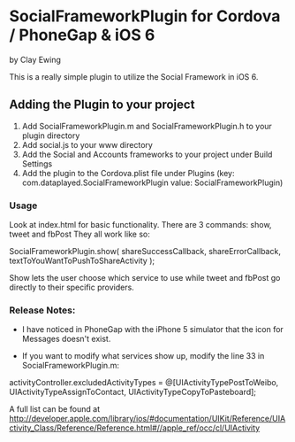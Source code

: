 # SocialFrameworkPlugin for Cordova / PhoneGap & iOS 6

by Clay Ewing

This is a really simple plugin to utilize the Social Framework in iOS 6.


## Adding the Plugin to your project

1. Add SocialFrameworkPlugin.m and SocialFrameworkPlugin.h to your plugin directory
2. Add social.js to your www directory
3. Add the Social and Accounts frameworks to your project under Build Settings
4. Add the plugin to the Cordova.plist file under Plugins (key: com.dataplayed.SocialFrameworkPlugin value: SocialFrameworkPlugin)



### Usage
Look at index.html for basic functionality.
There are 3 commands: show, tweet and fbPost
They all work like so:

SocialFrameworkPlugin.show( shareSuccessCallback, shareErrorCallback, textToYouWantToPushToShareActivity );

Show lets the user choose which service to use while tweet and fbPost go directly to their specific providers.

### Release Notes:

* I have noticed in PhoneGap with the iPhone 5 simulator that the icon for Messages doesn't exist.

* If you want to modify what services show up, modify the line 33 in SocialFrameworkPlugin.m:

activityController.excludedActivityTypes = @[UIActivityTypePostToWeibo, UIActivityTypeAssignToContact, UIActivityTypeCopyToPasteboard];

A full list can be found at http://developer.apple.com/library/ios/#documentation/UIKit/Reference/UIActivity_Class/Reference/Reference.html#//apple_ref/occ/cl/UIActivity
